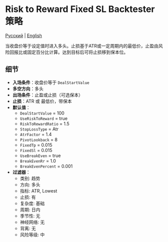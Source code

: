 # Risk to Reward Fixed SL Backtester 策略
[Русский](README_ru.md) | [English](README.md)

当收盘价等于设定值时进入多头。止损基于ATR或一定周期内的最低价，止盈由风险回报比或固定百分比计算。达到目标后可将止损移到保本位。

## 细节

- **入场条件**：收盘价等于 `DealStartValue`
- **多空方向**：多头
- **出场条件**：止盈或止损（可选保本）
- **止损**：ATR 或 最低价，带保本
- **默认值**：
  - `DealStartValue` = 100
  - `UseRiskToReward` = true
  - `RiskToRewardRatio` = 1.5
  - `StopLossType` = Atr
  - `AtrFactor` = 1.4
  - `PivotLookback` = 8
  - `FixedTp` = 0.015
  - `FixedSl` = 0.015
  - `UseBreakEven` = true
  - `BreakEvenRr` = 1.0
  - `BreakEvenPercent` = 0.001
- **过滤器**：
  - 类别: 趋势
  - 方向: 多头
  - 指标: ATR, Lowest
  - 止损: 有
  - 复杂度: 基础
  - 周期: 日内
  - 季节性: 无
  - 神经网络: 无
  - 背离: 无
  - 风险等级: 中
